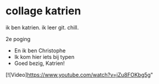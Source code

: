 # collage katrien
ik ben katrien.
ik leer git.
chill.


2e poging

- En ik ben Christophe
- Ik kom hier iets bij typen
- Goed bezig, Katrien!

[![Video]https://www.youtube.com/watch?v=jZu8FOKbg5g"

